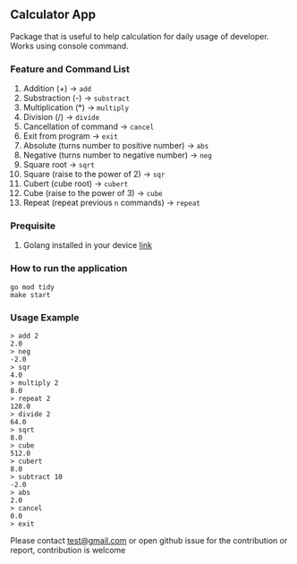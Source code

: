 ## Calculator App

Package that is useful to help calculation for daily usage of developer. Works using console command.

### Feature and Command List
1. Addition (+) -> `add`
2. Substraction (-) -> `substract`
3. Multiplication (*) -> `multiply`
4. Division (/) -> `divide`
5. Cancellation of command -> `cancel`
6. Exit from program -> `exit` 
7. Absolute (turns number to positive number) -> `abs`
8. Negative (turns number to negative number) -> `neg`
9. Square root -> `sqrt`
10. Square (raise to the power of 2) -> `sqr`
11. Cubert (cube root) -> `cubert`
12. Cube (raise to the power of 3) -> `cube`
13. Repeat (repeat previous `n` commands) -> `repeat`

### Prequisite
1. Golang installed in your device [link](https://go.dev/doc/install)

### How to run the application
```
go mod tidy
make start
```

### Usage Example
```
> add 2
2.0
> neg
-2.0
> sqr
4.0
> multiply 2
8.0
> repeat 2
128.0
> divide 2
64.0
> sqrt
8.0
> cube
512.0
> cubert
8.0
> subtract 10
-2.0
> abs
2.0
> cancel
0.0
> exit
```

Please contact test@gmail.com or open github issue for the contribution or report, contribution is welcome